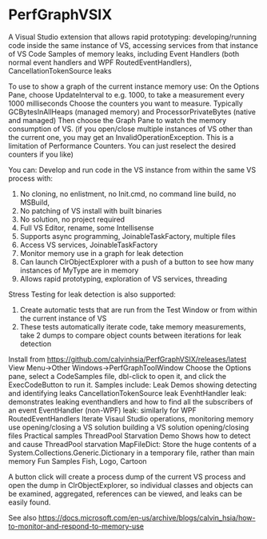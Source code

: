 # PerfGraphVSIX

A Visual Studio extension that allows rapid prototyping: developing/running code inside the same instance of VS,
accessing services from that instance of VS
Code Samples of memory leaks, including Event Handlers (both normal event handlers and WPF RoutedEventHandlers), CancellationTokenSource leaks

To use to show a graph of the current instance memory use:
	On the Options Pane, choose UpdateInterval to e.g. 1000, to take a measurement every 1000 milliseconds
	Choose the counters you want to measure. Typically GCBytesInAllHeaps (managed memory) and ProcessorPrivateBytes (native and managed)
	Then choose the Graph Pane to watch the memory consumption of VS.
	(if you open/close multiple instances of VS other than the current one, you may get an InvalidOperationException. This is a limitation of
	Performance Counters. You can just reselect the desired counters if you like)


You can:
Develop and run code in the VS instance from within the same VS process with:
1.	No cloning, no enlistment, no Init.cmd, no command line build, no MSBuild,
2.	No patching of VS install with built binaries
3.	No solution, no project required
4.	Full VS Editor, rename, some Intellisense
5.	Supports async programming, JoinableTaskFactory, multiple files
6.	Access VS services, JoinableTaskFactory
7.	Monitor memory use in a graph for leak detection
8.	Can launch ClrObjectExplorer with a push of a button to see how many instances of MyType are in memory
9.	Allows rapid prototyping, exploration of VS services, threading

Stress Testing for leak detection is also supported:
1. Create automatic tests that are run from the Test Window or from within the current instance of VS
2. These tests automatically iterate code, take memory measurements, take 2 dumps to compare object counts between iterations for leak detection



Install from https://github.com/calvinhsia/PerfGraphVSIX/releases/latest
View Menu->Other Windows->PerfGraphToolWindow
Choose the Options pane, select a CodeSamples file, dbl-click to open it, and click the ExecCodeButton to run it.
Samples include:
	Leak Demos showing detecting and identifying leaks
		CancellationTokenSource leak
		EvenhtHandler leak: demonstrates leaking eventhandlers and how to find all the subscribers of an event
		EventHandler (non-WPF) leak: similarly for WPF RoutedEventHandlers
	Iterate Visaul Studio operations, monitoring memory use
		opening/closing a VS solution
		building a VS solution
		opening/closing files
	Practical samples
		ThreadPool Starvation Demo Shows how to detect and cause ThreadPool starvation
		MapFileDict: Store the huge contents of a System.Collections.Generic.Dictionary in a temporary file, rather than main memory
	Fun Samples
		Fish, Logo, Cartoon

A button click will create a process dump of the current VS process and open the dump in ClrObjectExplorer, so individual classes and objects
can be examined, aggregated, references can be viewed, and leaks can be easily found.

See also https://docs.microsoft.com/en-us/archive/blogs/calvin_hsia/how-to-monitor-and-respond-to-memory-use

